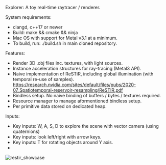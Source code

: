 Explorer: A toy real-time raytracer / renderer.

System requirements:
- clangd, c++17 or newer
- Build: make && cmake && ninja
- Mac OS with support for Metal v3.1 at a minimum.
- To build, run: ./build.sh in main cloned repository.

Features:
- Render 3D .obj files inc. textures, with light sources.
- Instance acceleration structures for ray-tracing (Metal3 API).
- Naive implementation of ReSTiR, including global illumination (with temporal re-use of samples).
  https://research.nvidia.com/sites/default/files/pubs/2020-07_Spatiotemporal-reservoir-resampling/ReSTIR.pdf
- Bindless setup. No naive binding of buffers / bytes / textures required.
- Resource manager to manage aformentioned bindless setup.
- Per primitive data stored on dedicated heap.

Inputs:
- Key inputs: W, A, S, D to explore the scene with vector camera (using quaternions)
- Key inputs: look left/right with arrow keys.
- Key inputs: T for rotating objects around Y axis.
- 
![restir_showcase](https://github.com/user-attachments/assets/d6c316aa-aa8b-486a-a651-a847b9f02bb3)
